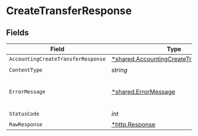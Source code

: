 # CreateTransferResponse


## Fields

| Field                                                                                               | Type                                                                                                | Required                                                                                            | Description                                                                                         |
| --------------------------------------------------------------------------------------------------- | --------------------------------------------------------------------------------------------------- | --------------------------------------------------------------------------------------------------- | --------------------------------------------------------------------------------------------------- |
| `AccountingCreateTransferResponse`                                                                  | [*shared.AccountingCreateTransferResponse](../../models/shared/accountingcreatetransferresponse.md) | :heavy_minus_sign:                                                                                  | Success                                                                                             |
| `ContentType`                                                                                       | *string*                                                                                            | :heavy_check_mark:                                                                                  | N/A                                                                                                 |
| `ErrorMessage`                                                                                      | [*shared.ErrorMessage](../../models/shared/errormessage.md)                                         | :heavy_minus_sign:                                                                                  | The request made is not valid.                                                                      |
| `StatusCode`                                                                                        | *int*                                                                                               | :heavy_check_mark:                                                                                  | N/A                                                                                                 |
| `RawResponse`                                                                                       | [*http.Response](https://pkg.go.dev/net/http#Response)                                              | :heavy_minus_sign:                                                                                  | N/A                                                                                                 |